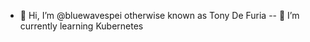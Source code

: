 - 👋 Hi, I’m @bluewavespei otherwise known as Tony De Furia
-- 🌱 I’m currently learning Kubernetes
<!---
bluewavespei/bluewavespei is a ✨ special ✨ repository because its `README.md` (this file) appears on your GitHub profile.
You can click the Preview link to take a look at your changes.
--->
